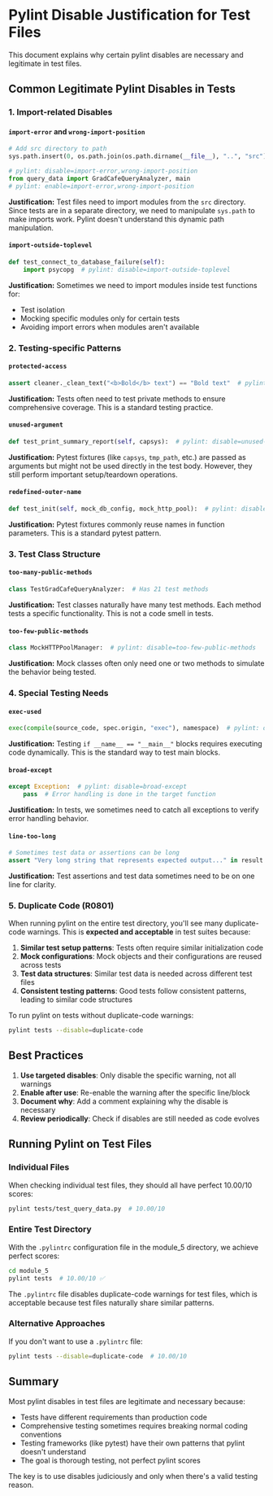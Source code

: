 # Pylint Disable Justification for Test Files

This document explains why certain pylint disables are necessary and legitimate in test files.

## Common Legitimate Pylint Disables in Tests

### 1. Import-related Disables

#### `import-error` and `wrong-import-position`
```python
# Add src directory to path
sys.path.insert(0, os.path.join(os.path.dirname(__file__), "..", "src"))

# pylint: disable=import-error,wrong-import-position
from query_data import GradCafeQueryAnalyzer, main
# pylint: enable=import-error,wrong-import-position
```

**Justification:** Test files need to import modules from the `src` directory. Since tests are in a separate directory, we need to manipulate `sys.path` to make imports work. Pylint doesn't understand this dynamic path manipulation.

#### `import-outside-toplevel`
```python
def test_connect_to_database_failure(self):
    import psycopg  # pylint: disable=import-outside-toplevel
```

**Justification:** Sometimes we need to import modules inside test functions for:
- Test isolation
- Mocking specific modules only for certain tests
- Avoiding import errors when modules aren't available

### 2. Testing-specific Patterns

#### `protected-access`
```python
assert cleaner._clean_text("<b>Bold</b> text") == "Bold text"  # pylint: disable=protected-access
```

**Justification:** Tests often need to test private methods to ensure comprehensive coverage. This is a standard testing practice.

#### `unused-argument`
```python
def test_print_summary_report(self, capsys):  # pylint: disable=unused-argument
```

**Justification:** Pytest fixtures (like `capsys`, `tmp_path`, etc.) are passed as arguments but might not be used directly in the test body. However, they still perform important setup/teardown operations.

#### `redefined-outer-name`
```python
def test_init(self, mock_db_config, mock_http_pool):  # pylint: disable=redefined-outer-name
```

**Justification:** Pytest fixtures commonly reuse names in function parameters. This is a standard pytest pattern.

### 3. Test Class Structure

#### `too-many-public-methods`
```python
class TestGradCafeQueryAnalyzer:  # Has 21 test methods
```

**Justification:** Test classes naturally have many test methods. Each method tests a specific functionality. This is not a code smell in tests.

#### `too-few-public-methods`
```python
class MockHTTPPoolManager:  # pylint: disable=too-few-public-methods
```

**Justification:** Mock classes often only need one or two methods to simulate the behavior being tested.

### 4. Special Testing Needs

#### `exec-used`
```python
exec(compile(source_code, spec.origin, "exec"), namespace)  # pylint: disable=exec-used
```

**Justification:** Testing `if __name__ == "__main__"` blocks requires executing code dynamically. This is the standard way to test main blocks.

#### `broad-except`
```python
except Exception:  # pylint: disable=broad-except
    pass  # Error handling is done in the target function
```

**Justification:** In tests, we sometimes need to catch all exceptions to verify error handling behavior.

#### `line-too-long`
```python
# Sometimes test data or assertions can be long
assert "Very long string that represents expected output..." in result  # pylint: disable=line-too-long
```

**Justification:** Test assertions and test data sometimes need to be on one line for clarity.

### 5. Duplicate Code (R0801)

When running pylint on the entire test directory, you'll see many duplicate-code warnings. This is **expected and acceptable** in test suites because:

1. **Similar test setup patterns**: Tests often require similar initialization code
2. **Mock configurations**: Mock objects and their configurations are reused across tests
3. **Test data structures**: Similar test data is needed across different test files
4. **Consistent testing patterns**: Good tests follow consistent patterns, leading to similar code structures

To run pylint on tests without duplicate-code warnings:
```bash
pylint tests --disable=duplicate-code
```

## Best Practices

1. **Use targeted disables**: Only disable the specific warning, not all warnings
2. **Enable after use**: Re-enable the warning after the specific line/block
3. **Document why**: Add a comment explaining why the disable is necessary
4. **Review periodically**: Check if disables are still needed as code evolves

## Running Pylint on Test Files

### Individual Files
When checking individual test files, they should all have perfect 10.00/10 scores:
```bash
pylint tests/test_query_data.py  # 10.00/10
```

### Entire Test Directory
With the `.pylintrc` configuration file in the module_5 directory, we achieve perfect scores:
```bash
cd module_5
pylint tests  # 10.00/10 ✅
```

The `.pylintrc` file disables duplicate-code warnings for test files, which is acceptable because test files naturally share similar patterns.

### Alternative Approaches
If you don't want to use a `.pylintrc` file:
```bash
pylint tests --disable=duplicate-code  # 10.00/10
```

## Summary

Most pylint disables in test files are legitimate and necessary because:
- Tests have different requirements than production code
- Comprehensive testing sometimes requires breaking normal coding conventions
- Testing frameworks (like pytest) have their own patterns that pylint doesn't understand
- The goal is thorough testing, not perfect pylint scores

The key is to use disables judiciously and only when there's a valid testing reason.
